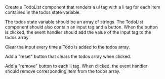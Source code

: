 Create a TodoList component that renders a ul tag with a li tag for each item contained in the todos state variable.

The todos state variable should be an array of strings. The TodoList component should also contain an input tag and a button. When the button is clicked, the event handler should add the value of the input tag to the todos array.

Clear the input every time a Todo is added to the todos array.

Add a "reset" button that clears the todos array when clicked.

Add a "remove" button to each li tag. When clicked, the event handler should remove corresponding item from the todos array.
